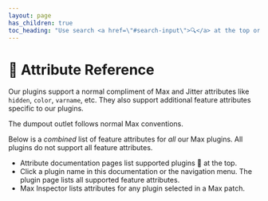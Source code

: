```yaml
---
layout: page
has_children: true
toc_heading: "Use search <a href=\"#search-input\">🔍</a> at the top or all below to find tutorials, features, attributes, methods, and more."
---
```

<h1 id="reference">📖 Attribute Reference</h1>

Our plugins support a normal compliment of Max and Jitter attributes like
`hidden`, `color`, `varname`, etc. They also support additional feature
attributes specific to our plugins.

The dumpout outlet follows normal Max conventions.

Below is a *combined* list of feature attributes for *all* our Max plugins.
All plugins do not support all feature attributes.

* Attribute documentation pages list supported plugins 🔌 at the top.
* Click a plugin name in this documentation or the navigation menu. The plugin
  page lists all supported feature attributes.
* Max Inspector lists attributes for any plugin selected in a Max patch.
